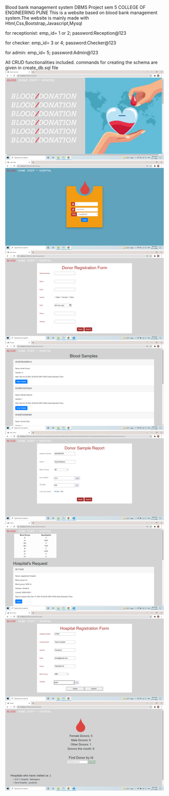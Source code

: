 Blood bank management system DBMS Project sem 5 COLLEGE OF ENGINEERING PUNE
This is a website based on blood bank management system.The website is mainly made with Html,Css,Bootstrap,Javascript,Mysql

for receptionist: emp_id= 1 or 2; password:Reception@123

for checker: emp_id= 3 or 4; password:Checker@123

for admin: emp_id= 5; password:Admin@123

All CRUD functionalities included. commands for creating the schema are given in create_db.sql file
![alt text](./snapshots/img_home.png)
![alt text](./snapshots/img_login.png)
![alt text](./snapshots/img_donor_registration.png)
![alt text](./snapshots/img_display.png)
![alt text](./snapshots/img_donor_report.png)
![alt text](./snapshots/img_hospitals_display.png)
![alt text](./snapshots/img_hospital_registration.png)
![alt text](./snapshots/img_details.png)



